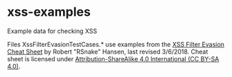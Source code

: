 # xss-examples

Example data for checking XSS

Files XssFilterEvasionTestCases.* use examples from the [XSS Filter Evasion Cheat Sheet](https://www.owasp.org/index.php/XSS_Filter_Evasion_Cheat_Sheet) by Robert "RSnake" Hansen, last revised 3/6/2018. Cheat sheet is licensed under [Attribution-ShareAlike 4.0 International (CC BY-SA 4.0)](https://creativecommons.org/licenses/by-sa/4.0/).

